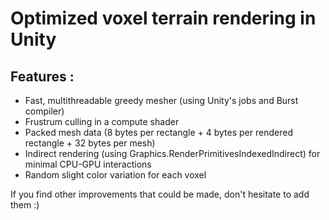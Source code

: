 # Optimized voxel terrain rendering in Unity

## Features :
- Fast, multithreadable greedy mesher (using Unity's jobs and Burst compiler)
- Frustrum culling in a compute shader
- Packed mesh data (8 bytes per rectangle + 4 bytes per rendered rectangle + 32 bytes per mesh)
- Indirect rendering (using Graphics.RenderPrimitivesIndexedIndirect) for minimal CPU-GPU interactions
- Random slight color variation for each voxel

If you find other improvements that could be made, don't hesitate to add them :)
